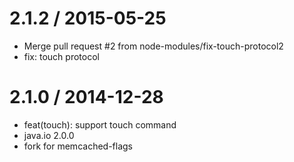 
2.1.2 / 2015-05-25
==================

  * Merge pull request #2 from node-modules/fix-touch-protocol2
  * fix: touch protocol

2.1.0 / 2014-12-28
==================

  * feat(touch): support touch command
  * java.io 2.0.0
  * fork for memcached-flags
